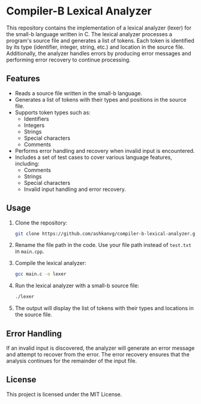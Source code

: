 
# Compiler-B Lexical Analyzer

This repository contains the implementation of a lexical analyzer (lexer) for the small-b language written in C. The lexical analyzer processes a program's source file and generates a list of tokens. Each token is identified by its type (identifier, integer, string, etc.) and location in the source file. Additionally, the analyzer handles errors by producing error messages and performing error recovery to continue processing.

## Features

- Reads a source file written in the small-b language.
- Generates a list of tokens with their types and positions in the source file.
- Supports token types such as:
  - Identifiers
  - Integers
  - Strings
  - Special characters
  - Comments
- Performs error handling and recovery when invalid input is encountered.
- Includes a set of test cases to cover various language features, including:
  - Comments
  - Strings
  - Special characters
  - Invalid input handling and error recovery.

## Usage

1. Clone the repository:
    ```bash
    git clone https://github.com/ashkanvg/compiler-b-lexical-analyzer.git
    ```

2. Rename the file path in the code. Use your file path instead of `test.txt` in `main.cpp`. 
2. Compile the lexical analyzer:
    ```bash
    gcc main.c -o lexer
    ```

3. Run the lexical analyzer with a small-b source file:
    ```bash
    ./lexer
    ```

4. The output will display the list of tokens with their types and locations in the source file.

## Error Handling

If an invalid input is discovered, the analyzer will generate an error message and attempt to recover from the error. The error recovery ensures that the analysis continues for the remainder of the input file.


## License

This project is licensed under the MIT License.
